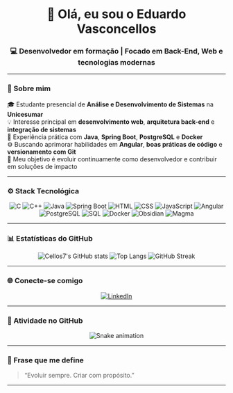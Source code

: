 <h1 align="center">👋 Olá, eu sou o Eduardo Vasconcellos</h1>
<h3 align="center">💻 Desenvolvedor em formação | Focado em Back-End, Web e tecnologias modernas</h3>

---

### 🧠 Sobre mim

🎓 Estudante presencial de **Análise e Desenvolvimento de Sistemas** na **Unicesumar**  
💡 Interesse principal em **desenvolvimento web**, **arquitetura back-end** e **integração de sistemas**  
🧱 Experiência prática com **Java**, **Spring Boot**, **PostgreSQL** e **Docker**  
⚙️ Buscando aprimorar habilidades em **Angular**, **boas práticas de código** e **versionamento com Git**  
🚀 Meu objetivo é evoluir continuamente como desenvolvedor e contribuir em soluções de impacto

---

### ⚙️ Stack Tecnológica

<div align="center">

![C](https://img.shields.io/badge/C-00599C?style=for-the-badge&logo=c&logoColor=white)
![C++](https://img.shields.io/badge/C++-00599C?style=for-the-badge&logo=cplusplus&logoColor=white)
![Java](https://img.shields.io/badge/Java-ED8B00?style=for-the-badge&logo=openjdk&logoColor=white)
![Spring Boot](https://img.shields.io/badge/Spring_Boot-6DB33F?style=for-the-badge&logo=springboot&logoColor=white)
![HTML](https://img.shields.io/badge/HTML5-E34F26?style=for-the-badge&logo=html5&logoColor=white)
![CSS](https://img.shields.io/badge/CSS3-1572B6?style=for-the-badge&logo=css3&logoColor=white)
![JavaScript](https://img.shields.io/badge/JavaScript-F7DF1E?style=for-the-badge&logo=javascript&logoColor=black)
![Angular](https://img.shields.io/badge/Angular-DD0031?style=for-the-badge&logo=angular&logoColor=white)
![PostgreSQL](https://img.shields.io/badge/PostgreSQL-316192?style=for-the-badge&logo=postgresql&logoColor=white)
![SQL](https://img.shields.io/badge/SQL-336791?style=for-the-badge&logo=databricks&logoColor=white)
![Docker](https://img.shields.io/badge/Docker-2496ED?style=for-the-badge&logo=docker&logoColor=white)
![Obsidian](https://img.shields.io/badge/Obsidian-483699?style=for-the-badge&logo=obsidian&logoColor=white)
![Magma](https://img.shields.io/badge/Magma-F24E1E?style=for-the-badge&logoColor=white)

</div>

---

### 📊 Estatísticas do GitHub

<div align="center">

![Cellos7's GitHub stats](https://github-readme-stats.vercel.app/api?username=Cellos7&show_icons=true&theme=radical)
![Top Langs](https://github-readme-stats.vercel.app/api/top-langs/?username=Cellos7&layout=compact&theme=radical)
![GitHub Streak](https://streak-stats.demolab.com/?user=Cellos7&theme=radical)

</div>

---

### 🌐 Conecte-se comigo

<div align="center">

[![LinkedIn](https://img.shields.io/badge/LinkedIn-0077B5?style=for-the-badge&logo=linkedin&logoColor=white)](www.linkedin.com/in/eduardocellos)

</div>

---

### 🐍 Atividade no GitHub

<div align="center">

![Snake animation](https://raw.githubusercontent.com/Cellos7/Cellos7/output/github-contribution-grid-snake.svg)

</div>

---

### 💬 Frase que me define

> “Evoluir sempre. Criar com propósito.”

---

